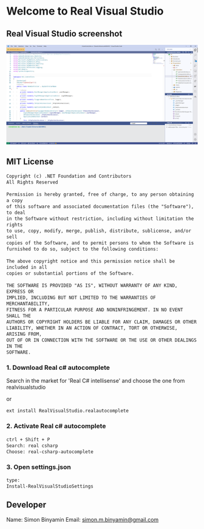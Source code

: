 # Welcome to Real Visual Studio

## Real Visual Studio screenshot

![alt text](icons/visualstudio.png)

## MIT License
```
Copyright (c) .NET Foundation and Contributors
All Rights Reserved

Permission is hereby granted, free of charge, to any person obtaining a copy
of this software and associated documentation files (the "Software"), to deal
in the Software without restriction, including without limitation the rights
to use, copy, modify, merge, publish, distribute, sublicense, and/or sell
copies of the Software, and to permit persons to whom the Software is
furnished to do so, subject to the following conditions:

The above copyright notice and this permission notice shall be included in all
copies or substantial portions of the Software.

THE SOFTWARE IS PROVIDED "AS IS", WITHOUT WARRANTY OF ANY KIND, EXPRESS OR
IMPLIED, INCLUDING BUT NOT LIMITED TO THE WARRANTIES OF MERCHANTABILITY,
FITNESS FOR A PARTICULAR PURPOSE AND NONINFRINGEMENT. IN NO EVENT SHALL THE
AUTHORS OR COPYRIGHT HOLDERS BE LIABLE FOR ANY CLAIM, DAMAGES OR OTHER
LIABILITY, WHETHER IN AN ACTION OF CONTRACT, TORT OR OTHERWISE, ARISING FROM,
OUT OF OR IN CONNECTION WITH THE SOFTWARE OR THE USE OR OTHER DEALINGS IN THE
SOFTWARE.
```

### 1. Download Real c# autocomplete

Search in the market for 'Real C# intellisense' and choose the one from realvisualstudio

or 

```
ext install RealVisualStudio.realautocomplete
```

### 2. Activate Real c# autocomplete

```
ctrl + Shift + P
Search: real csharp
Choose: real-csharp-autocomplete
```


### 3. Open settings.json

```
type:
Install-RealVisualStudioSettings
```

## Developer

Name: Simon Binyamin
Email: simon.m.binyamin@gmail.com
